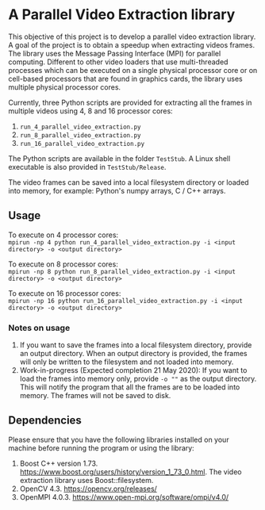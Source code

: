 # A Parallel Video Extraction library

This objective of this project is to develop a parallel video extraction library. A goal of the project is to obtain a speedup when extracting videos frames. The library uses the Message Passing Interface (MPI) for parallel computing. Different to other video loaders that use multi-threaded processes which can be executed on a single physical processor core or on cell-based processors that are found in graphics cards, the library uses multiple physical processor cores.

Currently, three Python scripts are provided for extracting all the frames in multiple videos using 4, 8 and 16 processor cores:  
1. `run_4_parallel_video_extraction.py`
2. `run_8_parallel_video_extraction.py`
3. `run_16_parallel_video_extraction.py`

The Python scripts are available in the folder `TestStub`.  A Linux shell executable is also provided in `TestStub/Release`.

The video frames can be saved into a local filesystem directory or loaded into memory, for example: Python's numpy arrays, C / C++ arrays.

## Usage
To execute on 4 processor cores:  
`mpirun -np 4 python run_4_parallel_video_extraction.py -i <input directory> -o <output directory>`

To execute on 8 processor cores:  
`mpirun -np 8 python run_8_parallel_video_extraction.py -i <input directory> -o <output directory>`
  
To execute on 16 processor cores:  
`mpirun -np 16 python run_16_parallel_video_extraction.py -i <input directory> -o <output directory>`
  
### Notes on usage
1. If you want to save the frames into a local filesystem directory, provide an output directory.  When an output directory is provided, the frames will only be written to the filesystem and not loaded into memory.
2.  Work-in-progress (Expected completion 21 May 2020): If you want to load the frames into memory only, provide `-o ""` as the output directory. This will notify the program that all the frames are to be loaded into memory. The frames will not be saved to disk.

## Dependencies
Please ensure that you have the following libraries installed on your machine before running the program or using the library:  
1. Boost C++ version 1.73.  https://www.boost.org/users/history/version_1_73_0.html. The video extraction library uses Boost::filesystem.
2. OpenCV 4.3. https://opencv.org/releases/ 
3. OpenMPI 4.0.3. https://www.open-mpi.org/software/ompi/v4.0/ 
